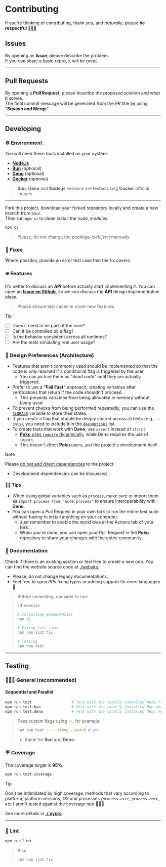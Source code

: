 # Contributing

If you're thinking of contributing, thank you, and _naturally_, please **be respectful** 🙋🏻‍♂️

## Issues

By opening an **Issue**, please describe the problem.<br />
If you can share a basic repro, it will be great.

---

## Pull Requests

By opening a **Pull Request**, please describe the proposed solution and what it solves.<br />
The final commit message will be generated from the _PR_ title by using "**Squash and Merge**".

---

## Developing

### ⚙️ Environment

You will need these tools installed on your system:

- [**Node.js**](https://nodejs.org/en/download/package-manager)
- [**Bun**](https://bun.sh/docs/installation) (optional)
- [**Deno**](https://docs.deno.com/runtime/manual/getting_started/installation) (optional)
- [**Docker**](https://www.docker.com/products/docker-desktop) (optional)

> **Bun**, **Deno** and **Node.js** versions are tested using **Docker** official images.

---

Fork this project, download your forked repository locally and create a new branch from `main`.<br />
Then run `npm ci` to clean install the _node_modules_:

```sh
npm ci
```

> Please, do not change the _package-lock.json_ manually.

### 🔧 Fixes

Where possible, provide an error test case that the fix covers.

### ❇️ Features

It's better to discuss an **API** before actually start implementing it. You can open an [**Issue on Github**](https://github.com/wellwelwel/poku/issues/new), so we can discuss the **API** design implementation ideas.

> Please ensure test cases to cover new features.

> [!TIP]
>
> - [ ] Does it need to be part of the core?
> - [ ] Can it be controlled by a flag?
> - [ ] Is the behavior consistent across all runtimes?
> - [ ] Are the tests simulating real user usage?

### 🧠 Design Preferences (Architecture)

- Features that aren't commonly used should be implemented so that the code is only reached if a conditional flag is triggered by the user.
  - You can picture them as _"dead code"_ until they are actually triggered.
- Prefer to use a **"Fail Fast"** approach, creating variables after verifications that return if the code shouldn't proceed.
  - This prevents variables from being allocated in memory without being used.
- To prevent checks from being performed repeatedly, you can use the [`GLOBALS`](https://github.com/wellwelwel/poku/blob/df9f5682f123d6b1872c5390b8e058b4766ef462/src/configs/poku.ts#L28) variable to store their states.
- If you create a flag that should be deeply shared across all tests (e.g., `--only`), you need to include it in the [`deepOptions`](https://github.com/wellwelwel/poku/blob/df9f5682f123d6b1872c5390b8e058b4766ef462/src/services/run-tests.ts#L12) list.
- To create tests that work with **Deno**, use `assert` instead of `strict`:
  - [**Poku** uses `require` dynamically](https://github.com/wellwelwel/poku/blob/df9f5682f123d6b1872c5390b8e058b4766ef462/src/modules/essentials/strict.ts), while Deno requires the use of `import`.
  - This doesn't affect **Poku** users, just the project's development itself.

> [!NOTE]
>
> Please [do not add direct dependencies](https://poku.io/docs/philosophy#why-not-install-external-dependencies-) to the project.
>
> - Development dependencies can be discussed.

#### ✌🏻 Tips

- When using global variables such as `process`, make sure to import them as `import process from 'node:process'` to ensure interoperability with **Deno**.
- You can open a Pull Request in your own fork to run the entire test suite without having to install anything on your computer.
  - Just remember to enable the workflows in the Actions tab of your fork.
  - When you're done, you can open your Pull Request in the **Poku** repository to share your changes with the entire community.

### 📘 Documentation

Check if there is an existing section or feel free to create a new one. You can find the website source code at [./website](https://github.com/wellwelwel/poku/tree/main/website).

- Please, do not change legacy documentations.
- Feel free to open _PRs_ fixing typos or adding support for more languages 🤝

<blockquote>

Before commiting, consider to run:

```sh
cd website

# Installing dependencies
npm ci

# Fixing lint rules
npm run lint:fix

# Testing
npm run test
```

</blockquote>

---

## Testing

### 👩🏻‍🏭 General (recommended)

#### Sequential and Parallel

```sh
npm run test                  # Test with the locally installed Node.js version
npm run test:bun              # Test with the locally installed Bun version
npm run test:deno             # Test with the locally installed Deno version
```

> Pass custom flags using `--`, for example:
>
> ```sh
> npm run test -- --debug --watch # etc.
> ```
>
> - Same for **Bun** and **Deno**.

### ☔️ Coverage

The coverage target is **95%**.

```sh
npm run test:coverage
```

> [!tip]
>
> Don't be intimidated by high coverage, methods that vary according to platform, platform versions, _OS_ and processes _(`process.exit`, `process.once`, etc.)_ aren't tested against the coverage rate 🙋🏻‍♂️
>
> See more details in [**./.nycrc**](https://github.com/wellwelwel/poku/tree/main/.nycrc).

---

### 👔 Lint

```sh
npm run lint
```

> Also
>
> ```sh
> npm run lint:fix
> ```
